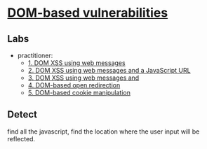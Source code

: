 # [DOM-based vulnerabilities](https://portswigger.net/web-security/dom-based)

## Labs

- practitioner:
  - [1. DOM XSS using web messages](./lab/1.%20DOM%20XSS%20using%20web%20messages.md)
  - [2. DOM XSS using web messages and a JavaScript URL](./lab/2.%20DOM%20XSS%20using%20web%20messages%20and%20a%20JavaScript%20URL.md)
  - [3. DOM XSS using web messages and](./lab/3.%20DOM%20XSS%20using%20web%20messages%20and.md)
  - [4. DOM-based open redirection](./lab/4.%20DOM-based%20open%20redirection.md)
  - [5. DOM-based cookie manipulation](./lab/5.%20DOM-based%20cookie%20manipulation.md)

## Detect

find all the javascript, find the location where the user input will be reflected.
